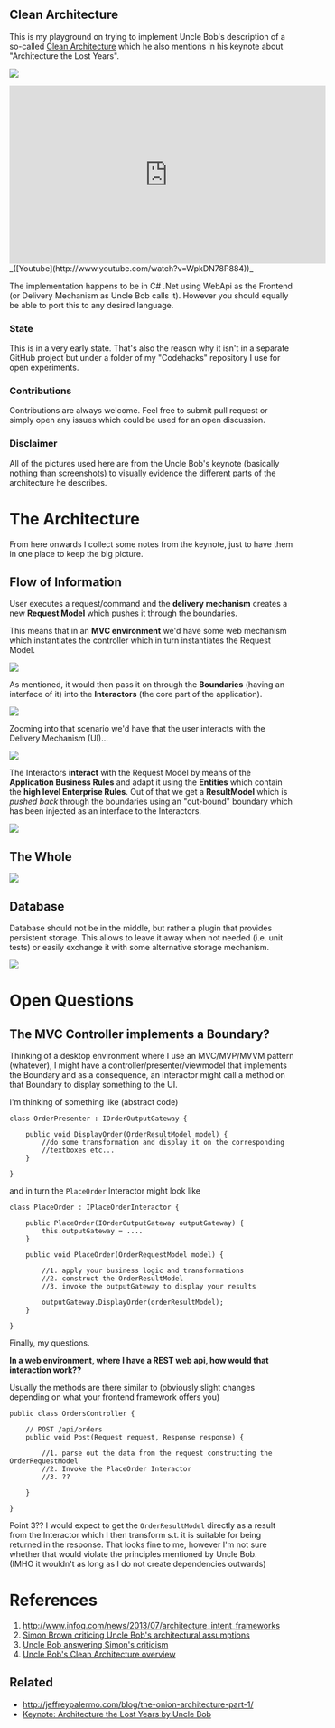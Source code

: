 Clean Architecture
---

This is my playground on trying to implement Uncle Bob's description of a so-called [Clean Architecture](http://blog.8thlight.com/uncle-bob/2012/08/13/the-clean-architecture.html) which he also mentions in his keynote about "Architecture the Lost Years".

![](http://blog.8thlight.com/uncle-bob/images/2012-08-13-the-clean-architecture/CleanArchitecture.jpg)

<iframe width="560" height="315" src="http://www.youtube.com/embed/WpkDN78P884" frameborder="0" allowfullscreen="allowfullscreen"> </iframe>
_([Youtube](http://www.youtube.com/watch?v=WpkDN78P884))_

The implementation happens to be in C# .Net using WebApi as the Frontend (or Delivery Mechanism as Uncle Bob calls it). However you should equally be able to port this to any desired language.

### State

This is in a very early state. That's also the reason why it isn't in a separate GitHub project but under a folder of my "Codehacks" repository I use for open experiments.

### Contributions

Contributions are always welcome. Feel free to submit pull request or simply open any issues which could be used for an open discussion.

### Disclaimer

All of the pictures used here are from the Uncle Bob's keynote (basically nothing than screenshots) to visually evidence the different parts of the architecture he describes.

# The Architecture

From here onwards I collect some notes from the keynote, just to have them in one place to keep the big picture.

## Flow of Information

User executes a request/command and the **delivery mechanism** creates a new **Request Model** which pushes it through the boundaries.

This means that in an **MVC environment** we'd have some web mechanism which instantiates the controller which in turn instantiates the Request Model.

![](./docs/imgs/flow_mvc_http.png)

As mentioned, it would then pass it on through the **Boundaries** (having an interface of it) into the **Interactors** (the core part of the application).

![](./docs/imgs/flow_mvc_interactor.png)

Zooming into that scenario we'd have that the user interacts with the Delivery Mechanism (UI)...

![](./docs/imgs/flow_requestmodel_creation.png)


The Interactors **interact** with the Request Model by means of the **Application Business Rules** and adapt it using the **Entities** which contain the **high level Enterprise Rules**. Out of that we get a **ResultModel** which is _pushed back_ through the boundaries using an "out-bound" boundary which has been injected as an interface to the Interactors. 

![](./docs/imgs/flow_resultmodel.png)

## The Whole

![](./docs/imgs/wholepicture.png)


## Database

Database should not be in the middle, but rather a plugin that provides persistent storage. This allows to leave it away when not needed (i.e. unit tests) or easily exchange it with some alternative storage mechanism.

![](./docs/imgs/pluggabledatabase.png)


# Open Questions

## The MVC Controller implements a Boundary?

Thinking of a desktop environment where I use an MVC/MVP/MVVM pattern (whatever), I might have a controller/presenter/viewmodel that implements the Boundary and as a consequence, an Interactor might call a method on that Boundary to display something to the UI.

I'm thinking of something like (abstract code)


	class OrderPresenter : IOrderOutputGateway {

		public void DisplayOrder(OrderResultModel model) {
			//do some transformation and display it on the corresponding
			//textboxes etc...
		}

	}


and in turn the `PlaceOrder` Interactor might look like

	class PlaceOrder : IPlaceOrderInteractor {

		public PlaceOrder(IOrderOutputGateway outputGateway) {
			this.outputGateway = ....
		}

		public void PlaceOrder(OrderRequestModel model) {

			//1. apply your business logic and transformations
			//2. construct the OrderResultModel
			//3. invoke the outputGateway to display your results

			outputGateway.DisplayOrder(orderResultModel);
		}

	}

Finally, my questions.

**In a web environment, where I have a REST web api, how would that interaction work??**

Usually the methods are there similar to (obviously slight changes depending on what your frontend framework offers you)

	public class OrdersController {

		// POST /api/orders
		public void Post(Request request, Response response) {

			//1. parse out the data from the request constructing the OrderRequestModel
			//2. Invoke the PlaceOrder Interactor
			//3. ?? 

		}

	}

Point 3?? I would expect to get the `OrderResultModel` directly as a result from the Interactor which I then transform s.t. it is suitable for being returned in the response. That looks fine to me, however I'm not sure whether that would violate the principles mentioned by Uncle Bob.  
(IMHO it wouldn't as long as I do not create dependencies outwards)

# References

1. http://www.infoq.com/news/2013/07/architecture_intent_frameworks
1. [Simon Brown criticing Uncle Bob's architectural assumptions](http://www.codingthearchitecture.com/2011/11/06/the_delivery_mechanism_is_an_annoying_detail.html)
1. [Uncle Bob answering Simon's criticism](http://blog.8thlight.com/uncle-bob/2011/11/22/Clean-Architecture.html)
1. [Uncle Bob's Clean Architecture overview](http://blog.8thlight.com/uncle-bob/2012/08/13/the-clean-architecture.html)


## Related 
- http://jeffreypalermo.com/blog/the-onion-architecture-part-1/
- [Keynote: Architecture the Lost Years by Uncle Bob](http://www.youtube.com/watch?feature=player_detailpage&v=WpkDN78P884#t=1672s)
